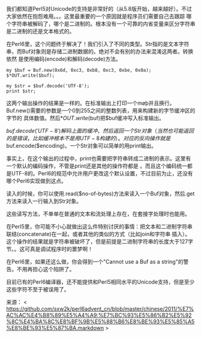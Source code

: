 

我们都知道Perl5对Unicode的支持是非常好的（从5.8版开始，越来越好）。不过大家依然在抱怨难用。。。这里最重要的一个原因就是程序员们需要自己去跟踪 哪个字符串被解码了，哪个是二进制的。根本没有一个可靠的内省变量来区分字符串是二进制的还是文本格式的。

在Perl6里，这个问题终于解决了！我们引入了不同的类型。Str指的是文本字符串，而Buf对象则是存储二进制数据的。绝对不会有别的办法来混淆这两者。转换依然 是使用编码(encode)和解码(decode)方法。

    my $buf = Buf.new(0x6d, 0xc3, 0xb8, 0xc3, 0xbe, 0x0a);
    $*OUT.write($buf);
 
    my $str = $buf.decode('UTF-8');
    print $str;

这两个输出操作的结果是一样的。在标准输出上打印一个møþ并且换行。Buf.new()需要的参数是一个0到255之间的整数列表，用来构建新的字节缓冲区的字节的 具体数值。然后$*OUT.write($buf)把$buf缓冲写入标准输出。

$buf.decode('UTF-8')解码上面的缓冲，然后返回一个Str对象（当然也可能返回的是错误，比如缓冲根本不是用UTF- 8构建的）。对应的反向操作就是$buf.encode($encoding)。一个Str对象可以简单的用print输出。

事实上，在这个输出的过程中，print也需要把字符串转成二进制的表示。这里有一个默认的编码操作，不管是print还是其他的操作符都是 。而且这个编码统一都是UTF-8的。Perl6的规范中允许用户更改这个默认设置，不过目前为止，还没有哪个Perl6实现做到这点。

读入的时候，你可以使用.read($no-of-bytes)方法来读入一个Buf对象，然后.get方法来读入一行输入到Str对象。

这些读写方法，不单单在普通的文本和流处理上存在，在套接字处理时也能用。

在Perl5里，你可能不小心就做出这么件特别讨厌的事情：把文本和二进制字符串联结(concatenate)在一起，或者其他的类似的方式（比如join和字符串 插入）。这个操作的结果就是字符串被破坏了，但是前提是二进制字符串的长度大于127字节。。这可真是调试程序时的噩梦啊！

在Perl6里，如果还这么做，你会得到一个"Cannot use a Buf as a string"的警告。不用再担心这个陷阱了。

目前已有的Perl6编译器，还不能提供和Perl5相同水平的Unicode支持，但是至少这些字符不至于被误用了。

来源： < https://github.com/sxw2k/perl6advent_cn/blob/master/chinese/2011/%E7%AC%AC%E4%B8%89%E5%A4%A9:%E7%BC%93%E5%86%B2%E5%92%8C%E4%BA%8C%E8%BF%9B%E5%88%B6%E8%BE%93%E5%85%A5%E8%BE%93%E5%87%BA.markdown >  